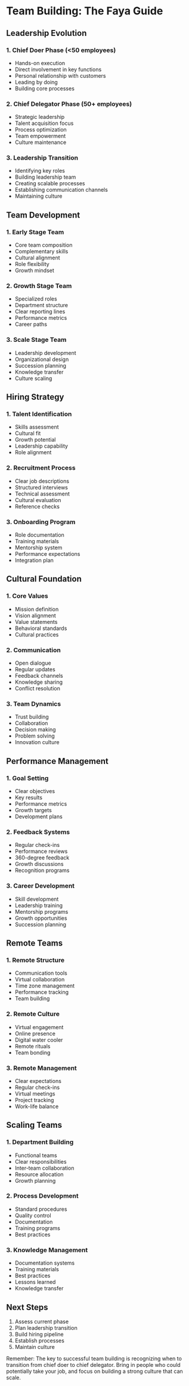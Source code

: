 # Team Building: The Faya Guide

## Leadership Evolution

### 1. Chief Doer Phase (<50 employees)
- Hands-on execution
- Direct involvement in key functions
- Personal relationship with customers
- Leading by doing
- Building core processes

### 2. Chief Delegator Phase (50+ employees)
- Strategic leadership
- Talent acquisition focus
- Process optimization
- Team empowerment
- Culture maintenance

### 3. Leadership Transition
- Identifying key roles
- Building leadership team
- Creating scalable processes
- Establishing communication channels
- Maintaining culture

## Team Development

### 1. Early Stage Team
- Core team composition
- Complementary skills
- Cultural alignment
- Role flexibility
- Growth mindset

### 2. Growth Stage Team
- Specialized roles
- Department structure
- Clear reporting lines
- Performance metrics
- Career paths

### 3. Scale Stage Team
- Leadership development
- Organizational design
- Succession planning
- Knowledge transfer
- Culture scaling

## Hiring Strategy

### 1. Talent Identification
- Skills assessment
- Cultural fit
- Growth potential
- Leadership capability
- Role alignment

### 2. Recruitment Process
- Clear job descriptions
- Structured interviews
- Technical assessment
- Cultural evaluation
- Reference checks

### 3. Onboarding Program
- Role documentation
- Training materials
- Mentorship system
- Performance expectations
- Integration plan

## Cultural Foundation

### 1. Core Values
- Mission definition
- Vision alignment
- Value statements
- Behavioral standards
- Cultural practices

### 2. Communication
- Open dialogue
- Regular updates
- Feedback channels
- Knowledge sharing
- Conflict resolution

### 3. Team Dynamics
- Trust building
- Collaboration
- Decision making
- Problem solving
- Innovation culture

## Performance Management

### 1. Goal Setting
- Clear objectives
- Key results
- Performance metrics
- Growth targets
- Development plans

### 2. Feedback Systems
- Regular check-ins
- Performance reviews
- 360-degree feedback
- Growth discussions
- Recognition programs

### 3. Career Development
- Skill development
- Leadership training
- Mentorship programs
- Growth opportunities
- Succession planning

## Remote Teams

### 1. Remote Structure
- Communication tools
- Virtual collaboration
- Time zone management
- Performance tracking
- Team building

### 2. Remote Culture
- Virtual engagement
- Online presence
- Digital water cooler
- Remote rituals
- Team bonding

### 3. Remote Management
- Clear expectations
- Regular check-ins
- Virtual meetings
- Project tracking
- Work-life balance

## Scaling Teams

### 1. Department Building
- Functional teams
- Clear responsibilities
- Inter-team collaboration
- Resource allocation
- Growth planning

### 2. Process Development
- Standard procedures
- Quality control
- Documentation
- Training programs
- Best practices

### 3. Knowledge Management
- Documentation systems
- Training materials
- Best practices
- Lessons learned
- Knowledge transfer

## Next Steps
1. Assess current phase
2. Plan leadership transition
3. Build hiring pipeline
4. Establish processes
5. Maintain culture

Remember: The key to successful team building is recognizing when to transition from chief doer to chief delegator. Bring in people who could potentially take your job, and focus on building a strong culture that can scale.
